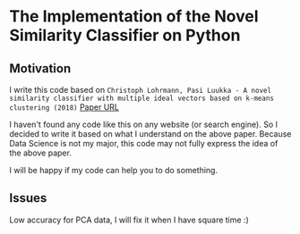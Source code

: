 # The Implementation of the Novel Similarity Classifier on Python
## Motivation
I write this code based on `Christoph Lohrmann, Pasi Luukka - A novel similarity classifier with multiple ideal vectors based on k-means clustering (2018)` 
[Paper URL](https://www.sciencedirect.com/science/article/abs/pii/S0167923618300708)

I haven't found any code like this on any website (or search engine). So I decided to write it based on what I understand on the above paper. Because Data Science is not my major,  this code may not fully express the idea of the above paper.

I will be happy if my code can help you to do something.

## Issues

Low accuracy for PCA data, I will fix it when I have square time :)  

